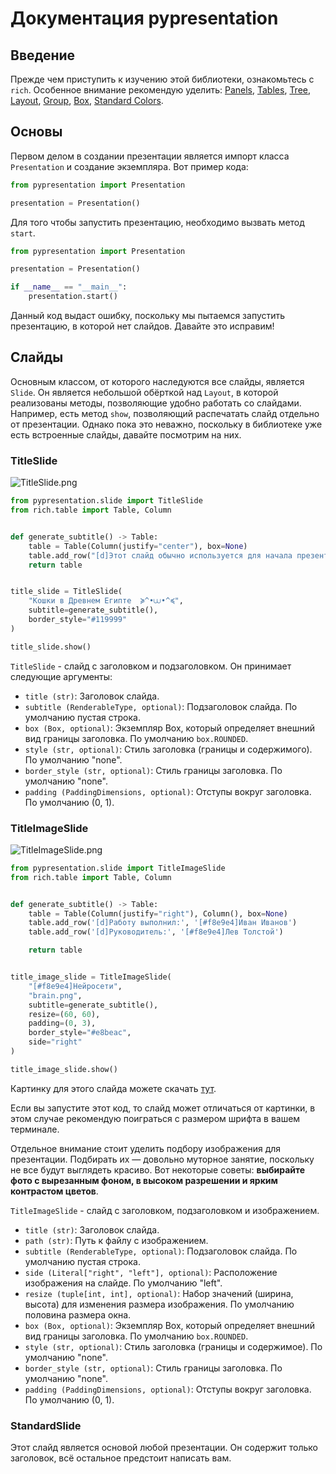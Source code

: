 # Документация pypresentation

## Введение

Прежде чем приступить к изучению этой библиотеки, ознакомьтесь с `rich`.
Особенное внимание рекомендую уделить: [Panels](https://rich.readthedocs.io/en/stable/panel.html),
[Tables](https://rich.readthedocs.io/en/stable/tables.html), [Tree](https://rich.readthedocs.io/en/stable/tree.html),
[Layout](https://rich.readthedocs.io/en/stable/layout.html), [Group](https://rich.readthedocs.io/en/stable/group.html),
[Box](https://rich.readthedocs.io/en/stable/appendix/box.html), [Standard Colors](https://rich.readthedocs.io/en/stable/appendix/colors.html).

## Основы

Первом делом в создании презентации является импорт класса `Presentation` и создание экземпляра. Вот пример кода:

```python
from pypresentation import Presentation

presentation = Presentation()
```

Для того чтобы запустить презентацию, необходимо вызвать метод `start`.

```python
from pypresentation import Presentation

presentation = Presentation()

if __name__ == "__main__":
	presentation.start()
```

Данный код выдаст ошибку, поскольку мы пытаемся запустить презентацию, в которой нет слайдов. Давайте это исправим!

## Слайды

Основным классом, от которого наследуются все слайды, является `Slide`.
Он является небольшой обёрткой над `Layout`, в которой реализованы методы, позволяющие удобно работать со слайдами.
Например, есть метод `show`, позволяющий распечатать слайд отдельно от презентации.
Однако пока это неважно, поскольку в библиотеке уже есть встроенные слайды, давайте посмотрим на них.

### TitleSlide

![TitleSlide.png](https://ibb.org.ru/images/2024/10/10/TitleSlide.png)

```python
from pypresentation.slide import TitleSlide
from rich.table import Table, Column


def generate_subtitle() -> Table:
	table = Table(Column(justify="center"), box=None)
	table.add_row("[d]Этот слайд обычно используется для начала презентации.")
	return table


title_slide = TitleSlide(
	"Кошки в Древнем Египте  ≽^•⩊•^≼",
	subtitle=generate_subtitle(),
	border_style="#119999"
)

title_slide.show()
```

`TitleSlide` - слайд с заголовком и подзаголовком. Он принимает следующие аргументы:

- `title (str)`: Заголовок слайда.
- `subtitle (RenderableType, optional)`: Подзаголовок слайда. По умолчанию пустая строка.
- `box (Box, optional)`: Экземпляр Box, который определяет внешний вид границы заголовка. По умолчанию `box.ROUNDED`.
- `style (str, optional)`: Стиль заголовка (границы и содержимого). По умолчанию "none".
- `border_style (str, optional)`: Стиль границы заголовка. По умолчанию "none".
- `padding (PaddingDimensions, optional)`: Отступы вокруг заголовка. По умолчанию (0, 1).

### TitleImageSlide

![TitleImageSlide.png](https://ibb.org.ru/images/2024/10/11/TitleImageSlide.png)

```python
from pypresentation.slide import TitleImageSlide
from rich.table import Table, Column


def generate_subtitle() -> Table:
	table = Table(Column(justify="right"), Column(), box=None)
	table.add_row('[d]Работу выполнил:', '[#f8e9e4]Иван Иванов')
	table.add_row('[d]Руководитель:', '[#f8e9e4]Лев Толстой')

	return table


title_image_slide = TitleImageSlide(
	"[#f8e9e4]Нейросети",
	"brain.png",
	subtitle=generate_subtitle(),
	resize=(60, 60),
	padding=(0, 3),
	border_style="#e8beac",
	side="right"
)

title_image_slide.show()
```

Картинку для этого слайда можете скачать [тут](https://ibb.org.ru/images/2024/10/11/brain.png).

Если вы запустите этот код, то слайд может отличаться от картинки, в этом случае рекомендую поиграться с размером
шрифта в вашем терминале.

Отдельное внимание стоит уделить подбору изображения для презентации.
Подбирать их — довольно муторное занятие, поскольку не все будут выглядеть красиво.
Вот некоторые советы: __выбирайте фото с вырезанным фоном, в высоком разрешении и ярким контрастом цветов__.

`TitleImageSlide` - слайд с заголовком, подзаголовком и изображением.

- `title (str)`: Заголовок слайда.
- `path (str)`: Путь к файлу с изображением.
- `subtitle (RenderableType, optional)`: Подзаголовок слайда. По умолчанию пустая строка.
- `side (Literal["right", "left"], optional)`: Расположение изображения на слайде. По умолчанию "left".
- `resize (tuple[int, int], optional)`: Набор значений (ширина, высота) для изменения размера изображения. По умолчанию
  половина размера окна.
- `box (Box, optional)`: Экземпляр Box, который определяет внешний вид границы заголовка. По умолчанию `box.ROUNDED`.
- `style (str, optional)`: Стиль заголовка (границы и содержимое). По умолчанию "none".
- `border_style (str, optional)`: Стиль границы заголовка. По умолчанию "none".
- `padding (PaddingDimensions, optional)`: Отступы вокруг заголовка. По умолчанию (0, 1).

### StandardSlide

Этот слайд является основой любой презентации.
Он содержит только заголовок, всё остальное предстоит написать вам.
